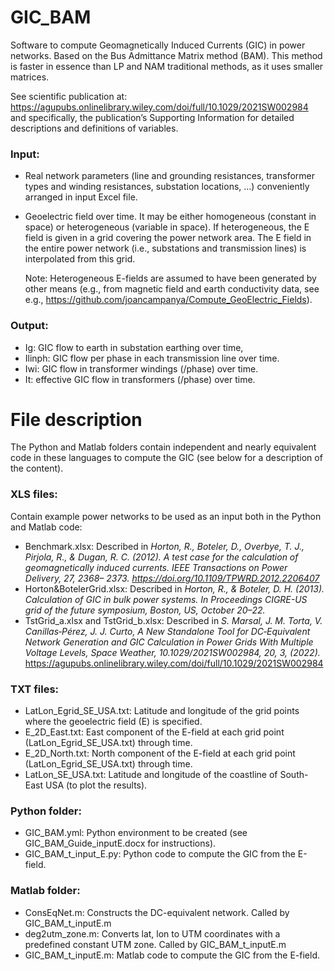 # GIC_BAM
Software to compute Geomagnetically Induced Currents (GIC) in power networks. Based on the Bus Admittance Matrix method (BAM). This method is faster in essence than LP and NAM traditional methods, as it uses smaller matrices.

See scientific publication at:
https://agupubs.onlinelibrary.wiley.com/doi/full/10.1029/2021SW002984
and specifically, the publication’s Supporting Information for detailed descriptions and definitions of variables.

### Input:

 - Real network parameters (line and grounding resistances, transformer types and winding resistances, substation locations, ...) conveniently arranged in input Excel file.

 - Geoelectric field over time. It may be either homogeneous (constant in space) or heterogeneous (variable in space). If heterogeneous, the E field is given in a grid covering the power network area. The E field in the entire power network (i.e., substations and transmission lines) is interpolated from this grid.

      Note: Heterogeneous E-fields are assumed to have been generated by other means (e.g., from magnetic field and earth conductivity data, see e.g., https://github.com/joancampanya/Compute_GeoElectric_Fields).

### Output:
 - Ig: GIC flow to earth in substation earthing over time,
 - Ilinph: GIC flow per phase in each transmission line over time.
 - Iwi: GIC flow in transformer windings (/phase) over time.
 - It: effective GIC flow in transformers (/phase) over time.
 
# File description
The Python and Matlab folders contain independent and nearly equivalent code in these languages to compute the GIC (see below for a description of the content).

### XLS files:
Contain example power networks to be used as an input both in the Python and Matlab code:
- Benchmark.xlsx: Described in *Horton, R., Boteler, D., Overbye, T. J., Pirjola, R., & Dugan, R. C. (2012). A test case for the calculation of geomagnetically induced currents. IEEE Transactions on Power Delivery, 27, 2368– 2373. https://doi.org/10.1109/TPWRD.2012.2206407*
- Horton&BotelerGrid.xlsx: Described in *Horton, R., & Boteler, D. H. (2013). Calculation of GIC in bulk power systems. In Proceedings CIGRE-US grid of the future symposium, Boston, US, October 20–22.*
- TstGrid_a.xlsx and TstGrid_b.xlsx: Described in *S. Marsal, J. M. Torta, V. Canillas‐Pérez, J. J. Curto, A New Standalone Tool for DC‐Equivalent Network Generation and GIC Calculation in Power Grids With Multiple Voltage Levels, Space Weather, 10.1029/2021SW002984, 20, 3, (2022).* https://agupubs.onlinelibrary.wiley.com/doi/full/10.1029/2021SW002984

### TXT files:
- LatLon_Egrid_SE_USA.txt: Latitude and longitude of the grid points where the geoelectric field (E) is specified.
- E_2D_East.txt: East component of the E-field at each grid point (LatLon_Egrid_SE_USA.txt) through time.
- E_2D_North.txt: North component of the E-field at each grid point (LatLon_Egrid_SE_USA.txt) through time.
- LatLon_SE_USA.txt: Latitude and longitude of the coastline of South-East USA (to plot the results).

### Python folder:
- GIC_BAM.yml: Python environment to be created (see GIC_BAM_Guide_inputE.docx for instructions).
- GIC_BAM_t_input_E.py: Python code to compute the GIC from the E-field.

### Matlab folder:
- ConsEqNet.m: Constructs the DC-equivalent network. Called by GIC_BAM_t_inputE.m
- deg2utm_zone.m: Converts lat, lon to UTM coordinates with a predefined constant UTM zone. Called by GIC_BAM_t_inputE.m
- GIC_BAM_t_inputE.m: Matlab code to compute the GIC from the E-field.
